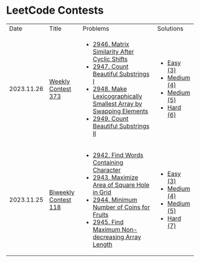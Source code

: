 LeetCode Contests
========

<table>
  <tr>
    <td>Date</td>
    <td>Title</td>
    <td>Problems</td>
    <td>Solutions</td>
  </tr>
  <tr>
    <td>2023.11.26</td>
    <td><a href="https://leetcode.com/contest/weekly-contest-373/">Weekly Contest 373</a></td>
    <td>
        <ul>
            <li><a href="https://leetcode.com/problems/matrix-similarity-after-cyclic-shifts/">2946. Matrix Similarity After Cyclic Shifts</a></li>
            <li><a href="https://leetcode.com/problems/count-beautiful-substrings-i/">2947. Count Beautiful Substrings I</a></li>
            <li><a href="https://leetcode.com/problems/make-lexicographically-smallest-array-by-swapping-elements/  ">2948. Make Lexicographically Smallest Array by Swapping Elements</a></li>
            <li><a href="https://leetcode.com/problems/count-beautiful-substrings-ii/">2949. Count Beautiful Substrings II</a></li>
        </ul>
    </td>
    <td>
        <ul>
            <li><a href="src/main/java/com/github/antonfermat/leetcode/contest/weekly373/Solution1.java">Easy (3)</a></li>
            <li><a href="src/main/java/com/github/antonfermat/leetcode/contest/weekly373/Solution2.java">Medium (4)</a></li>
            <li><a href="src/main/java/com/github/antonfermat/leetcode/contest/weekly373/Solution3.java">Medium (5)</a></li>
            <li><a href="src/main/java/com/github/antonfermat/leetcode/contest/weekly373/Solution4.java">Hard (6)</a></li>
        </ul>
    </td>
  </tr>
  <tr>
    <td>2023.11.25</td>
    <td><a href="https://leetcode.com/contest/biweekly-contest-118/">Biweekly Contest 118</a></td>
    <td>
        <ul>
            <li><a href="https://leetcode.com/problems/find-words-containing-character/">2942. Find Words Containing Character</a></li>
            <li><a href="https://leetcode.com/problems/maximize-area-of-square-hole-in-grid/">2943. Maximize Area of Square Hole in Grid</a></li>
            <li><a href="https://leetcode.com/problems/minimum-number-of-coins-for-fruits/">2944. Minimum Number of Coins for Fruits</a></li>
            <li><a href="https://leetcode.com/problems/find-maximum-non-decreasing-array-length/">2945. Find Maximum Non-decreasing Array Length</a></li>
        </ul>
    </td>
    <td>
        <ul>
            <li><a href="src/main/java/com/github/antonfermat/leetcode/contest/biweekly118/Solution1.java">Easy (3)</a></li>
            <li><a href="src/main/java/com/github/antonfermat/leetcode/contest/biweekly118/Solution2.java">Medium (4)</a></li>
            <li><a href="src/main/java/com/github/antonfermat/leetcode/contest/biweekly118/Solution3.java">Medium (5)</a></li>
            <li><a href="src/main/java/com/github/antonfermat/leetcode/contest/biweekly118/Solution4.java">Hard (7)</a></li>
        </ul>
    </td>
  </tr>
</table>
